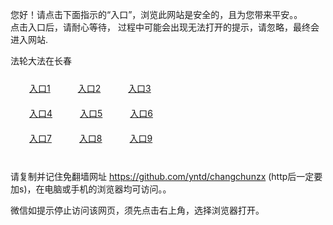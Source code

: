 您好！请点击下面指示的“入口”，浏览此网站是安全的，且为您带来平安。。 <br/>
点击入口后，请耐心等待， 过程中可能会出现无法打开的提示，请忽略，最终会进入网站. </br>

法轮大法在长春<br/>
<div style="padding:10px"><a style="margin:20px" target="_blank" href="https://d10wj2s7ykefz8.cloudfront.net/2Qpsp?aqjtjg" id="ccLink1" rel="nofollow">入口1</a> <a target="_blank" style="margin:20px" href="https://d8zvawfhz5upe.cloudfront.net/2Qpsp?bxsen" id="ccLink2" rel="nofollow">入口2</a> <a style="margin:20px" target="_blank" href="https://d3e4oc8evmsuh8.cloudfront.net/2Qpsp?msuepk" id="ccLink3" rel="nofollow">入口3</a></div>

<div style="padding:10px" ><a style="margin:20px" target="_blank" href="https://d10wj2s7ykefz8.cloudfront.net/2Qpsp?aqjtjg" id="ccLink4" rel="nofollow">入口4</a> <a style="margin:20px" href="https://d8zvawfhz5upe.cloudfront.net/2Qpsp?bxsen" target="_blank" id="ccLink5" rel="nofollow">入口5</a> <a style="margin:20px" href="https://d3e4oc8evmsuh8.cloudfront.net/2Qpsp?msuepk" target="_blank" id="ccLink6" rel="nofollow">入口6</a></div>

<div style="padding:10px"><a style="margin:20px" target="_blank" href="https://d10wj2s7ykefz8.cloudfront.net/2Qpsp?aqjtjg" id="ccLink7" rel="nofollow">入口7</a> <a style="margin:20px" href="https://d8zvawfhz5upe.cloudfront.net/2Qpsp?bxsen" target="_blank" id="ccLink8" rel="nofollow">入口8</a> <a style="margin:20px" target="_blank" href="https://d3e4oc8evmsuh8.cloudfront.net/2Qpsp?msuepk" id="ccLink9" rel="nofollow">入口9</a></div>

<br/>



请复制并记住免翻墙网址 https://github.com/yntd/changchunzx (http后一定要加s)，在电脑或手机的浏览器均可访问。。<br/>

微信如提示停止访问该网页，须先点击右上角，选择浏览器打开。
